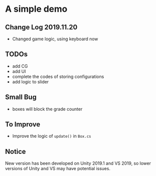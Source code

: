 # A simple demo

## Change Log 2019.11.20

* Changed game logic, using keyboard now

## TODOs

* add CG
* add UI
* complete the codes of storing configurations
* add logic to slider

## Small Bug

* boxes will block the grade counter

## To Improve

* Improve the logic of `update()` in `Box.cs`

## Notice

New version has been developed on Unity 2019.1 and VS 2019, so lower versions of Unity and VS may have potential issues.